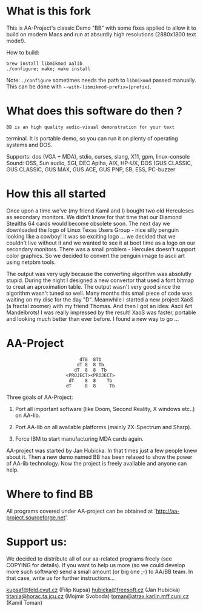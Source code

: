 What is this fork
=================
This is AA-Project's classic Demo "BB" with some fixes applied to allow it to build on modern Macs and run at absurdly high resolutions (2880x1800 text mode!).

How to build:

```
brew install libmikmod aalib
./configure; make; make install
```
Note: `./configure` sometimes needs the path to `libmikmod` passed manually. This can be done with `--with-libmikmod-prefix=[prefix]`.


What does this software do then ?
=================================

	BB is an high quality audio-visual demonstration for your text
terminal. It is portable demo, so you can run it on plenty of operating 
systems and DOS. 

Supports: dos (VGA + MDA), stdio, curses, slang, X11, gpm, linux-console
Sound:  OSS, Sun audio, SGI, DEC Aplha, AIX, HP-UX, DOS (GUS CLASSIC, GUS
        CLASSIC, GUS MAX, GUS ACE, GUS PNP, SB, ESS, PC-buzzer 

How this all started
====================

   Once upon a time we've (my friend Kamil and I) bought two old
Herculeses as secondary monitors. We didn't know for that time that our
Diamond Stealths 64 cards would become obsolete soon. The next day we
downloaded the logo of Linux Texas Users Group - nice silly penguin
looking like a cowboy! It was so exciting logo ... we decided that we
couldn't live without it and we wanted to see it at boot time as a logo
on our secondary monitors. There was a small problem - Hercules doesn't
support color graphics. So we decided to convert the penguin image to
ascii art using netpbm tools.

   The output was very ugly because the converting algorithm was
absolutly stupid.  During the night I designed a new convertor that
used a font bitmap to creat an aproximation table. The output wasn't
very good since the algorithm wasn't tuned so well. Many months this
small piece of code was waiting on my disc for the day "D". Meanwhile I
started a new project XaoS (a fractal zoomer) with my friend Thomas.
And then I got an idea: Ascii Art Mandelbrots!  I was really impressed
by the result! XaoS was faster, portable and looking much better than
ever before. I found a new way to go ...


AA-Project
==========

                               dT8  8Tb
                              dT 8  8 Tb
                             dT  8  8  Tb
                          <PROJECT><PROJECT>
                           dT    8  8    Tb
                          dT     8  8     Tb
   
Three goals of AA-Project:

  1. Port all important software (like Doom, Second Reality, X windows
     etc..) on AA-lib.

  2. Port AA-lib on all available platforms (mainly ZX-Spectrum and
     Sharp).

  3. Force IBM to start manufacturing MDA cards again.

   AA-project was started by Jan Hubicka. In that times just a few
people knew about it. Then a new demo named BB has been relased to show
the power of AA-lib technology. Now the project is freely available and
anyone can help.

Where to find BB
================

   All programs covered under AA-project can be obtained at
`http://aa-project.sourceforge.net'.

Support us:
===========

   We decided to distribute all of our aa-related programs freely (see
COPYING for details). If you want to help us more (so we could develop 
more such software) send a small amount (or big one ;-) to AA/BB team.
In that case, write us for further instructions...

kupsaf@feld.cvut.cz (Filip Kupsa)
hubicka@freesoft.cz (Jan Hubicka)
titania@horac.ta.jcu.cz (Mojmir Svoboda)
toman@atrax.karlin.mff.cuni.cz (Kamil Toman)
